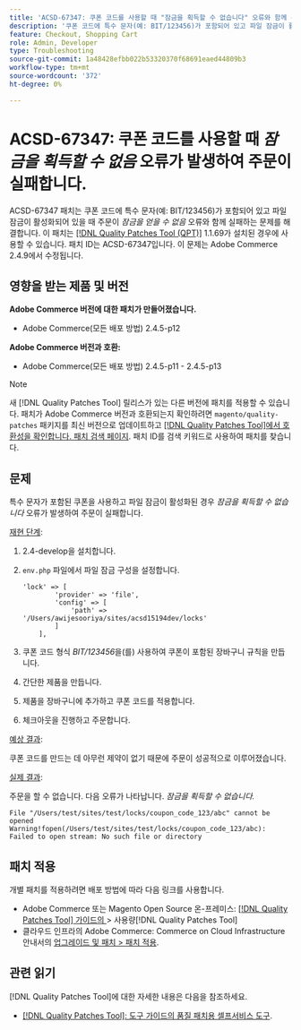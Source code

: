 ```yaml
---
title: 'ACSD-67347: 쿠폰 코드를 사용할 때 "잠금을 획득할 수 없습니다" 오류와 함께 주문이 실패합니다'
description: '쿠폰 코드에 특수 문자(예: BIT/123456)가 포함되어 있고 파일 잠금이 활성화되어 있을 때 "잠금을 획득할 수 없음" 오류와 함께 주문이 실패하는 Adobe Commerce 문제에 ACSD-67347 패치를 적용합니다.'
feature: Checkout, Shopping Cart
role: Admin, Developer
type: Troubleshooting
source-git-commit: 1a48428efbb022b53320370f68691eaed44809b3
workflow-type: tm+mt
source-wordcount: '372'
ht-degree: 0%

---
```



# ACSD-67347: 쿠폰 코드를 사용할 때 *잠금을 획득할 수 없음* 오류가 발생하여 주문이 실패합니다.

ACSD-67347 패치는 쿠폰 코드에 특수 문자(예: BIT/123456)가 포함되어 있고 파일 잠금이 활성화되어 있을 때 주문이 *잠금을 얻을 수 없음* 오류와 함께 실패하는 문제를 해결합니다. 이 패치는 [[!DNL Quality Patches Tool (QPT)]](/help/tools/quality-patches-tool/quality-patches-tool-to-self-serve-quality-patches.md) 1.1.69가 설치된 경우에 사용할 수 있습니다. 패치 ID는 ACSD-67347입니다. 이 문제는 Adobe Commerce 2.4.9에서 수정됩니다.

## 영향을 받는 제품 및 버전

**Adobe Commerce 버전에 대한 패치가 만들어졌습니다.**

* Adobe Commerce(모든 배포 방법) 2.4.5-p12

**Adobe Commerce 버전과 호환:**

* Adobe Commerce(모든 배포 방법) 2.4.5-p11 - 2.4.5-p13

>[!NOTE]
>
>새 [!DNL Quality Patches Tool] 릴리스가 있는 다른 버전에 패치를 적용할 수 있습니다. 패치가 Adobe Commerce 버전과 호환되는지 확인하려면 `magento/quality-patches` 패키지를 최신 버전으로 업데이트하고 [[!DNL Quality Patches Tool]에서 호환성을 확인합니다. 패치 검색 페이지](https://experienceleague.adobe.com/tools/commerce-quality-patches/index.html?lang=ko). 패치 ID를 검색 키워드로 사용하여 패치를 찾습니다.

## 문제

특수 문자가 포함된 쿠폰을 사용하고 파일 잠금이 활성화된 경우 *잠금을 획득할 수 없습니다* 오류가 발생하여 주문이 실패합니다.

<u>재현 단계</u>:

1. 2.4-develop을 설치합니다.
1. `env.php` 파일에서 파일 잠금 구성을 설정합니다.

   ```
   'lock' => [
           'provider' => 'file',
           'config' => [
               'path' => '/Users/awijesooriya/sites/acsd15194dev/locks'
           ]
       ],
   ```

1. 쿠폰 코드 형식 *BIT/123456*&#x200B;을(를) 사용하여 쿠폰이 포함된 장바구니 규칙을 만듭니다.
1. 간단한 제품을 만듭니다.
1. 제품을 장바구니에 추가하고 쿠폰 코드를 적용합니다.
1. 체크아웃을 진행하고 주문합니다.

<u>예상 결과</u>:

쿠폰 코드를 만드는 데 아무런 제약이 없기 때문에 주문이 성공적으로 이루어졌습니다.

<u>실제 결과</u>:

주문을 할 수 없습니다. 다음 오류가 나타납니다. *잠금을 획득할 수 없습니다.*

```
File "/Users/test/sites/test/locks/coupon_code_123/abc" cannot be opened Warning!fopen(/Users/test/sites/test/locks/coupon_code_123/abc): Failed to open stream: No such file or directory
```

## 패치 적용

개별 패치를 적용하려면 배포 방법에 따라 다음 링크를 사용합니다.

* Adobe Commerce 또는 Magento Open Source 온-프레미스: [[!DNL Quality Patches Tool]  가이드의 &#x200B;](/help/tools/quality-patches-tool/usage.md)> 사용량[!DNL Quality Patches Tool]
* 클라우드 인프라의 Adobe Commerce: Commerce on Cloud Infrastructure 안내서의 [업그레이드 및 패치 > 패치 적용](https://experienceleague.adobe.com/docs/commerce-cloud-service/user-guide/develop/upgrade/apply-patches.html?lang=ko).

## 관련 읽기

[!DNL Quality Patches Tool]에 대한 자세한 내용은 다음을 참조하세요.

* [[!DNL Quality Patches Tool]: 도구 가이드의 품질 패치용 셀프서비스 도구](/help/tools/quality-patches-tool/quality-patches-tool-to-self-serve-quality-patches.md).
